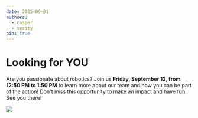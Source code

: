 ```yaml
---
date: 2025-09-01
authors:
  - casper
  - verity
pin: true
---
```


# Looking for YOU

Are you passionate about robotics? Join us **Friday, September 12, from 12:50 PM to 1:50 PM** to learn more about our team and how you can be part of the action! Don't miss this opportunity to make an impact and have fun. See you there!

![](/gallery/004.jpg)

<!-- more -->
